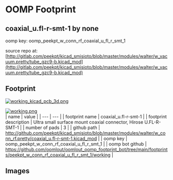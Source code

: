 # OOMP Footprint  
## coaxial_u.fl-r-smt-1  by none  
  
oomp key: oomp_peekpt_w_conn_rf_coaxial_u_fl_r_smt_1  
  
source repo at: [http://gitlab.com/peekpt/kicad_smisioto/blob/master/modules/walter/w_vacuum.pretty/tube_gzc9-b.kicad_mod](http://gitlab.com/peekpt/kicad_smisioto/blob/master/modules/walter/w_vacuum.pretty/tube_gzc9-b.kicad_mod)  
## Footprint  
  
[![working_kicad_pcb_3d.png](working_kicad_pcb_3d_600.png)](working_kicad_pcb_3d.png)  
  
[![working.png](working_600.png)](working.png)  
| name | value | 
| --- | --- | 
| footprint name | coaxial_u.fl-r-smt-1 | 
| footprint description | Ultra small surface mount coaxial connector, Hirose U.FL-R-SMT-1 | 
| number of pads | 3 | 
| github path | http://github.com/peekpt/kicad_smisioto/blob/master/modules/walter/w_conn_rf.pretty/coaxial_u.fl-r-smt-1.kicad_mod | 
| oomp key | oomp_peekpt_w_conn_rf_coaxial_u_fl_r_smt_1 | 
| oomp bot github | https://github.com/oomlout/oomlout_oomp_footprint_bot/tree/main/footprints/peekpt_w_conn_rf_coaxial_u_fl_r_smt_1/working | 
## Images  
